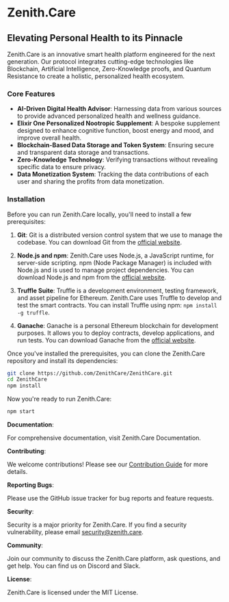 # Zenith.Care

## Elevating Personal Health to its Pinnacle

Zenith.Care is an innovative smart health platform engineered for the next generation. Our protocol integrates cutting-edge technologies like Blockchain, Artificial Intelligence, Zero-Knowledge proofs, and Quantum Resistance to create a holistic, personalized health ecosystem.

### Core Features

- **AI-Driven Digital Health Advisor**: Harnessing data from various sources to provide advanced personalized health and wellness guidance.
- **Elixir One Personalized Nootropic Supplement**: A bespoke supplement designed to enhance cognitive function, boost energy and mood, and improve overall health.
- **Blockchain-Based Data Storage and Token System**: Ensuring secure and transparent data storage and transactions.
- **Zero-Knowledge Technology**: Verifying transactions without revealing specific data to ensure privacy.
- **Data Monetization System**: Tracking the data contributions of each user and sharing the profits from data monetization.

### Installation

Before you can run Zenith.Care locally, you'll need to install a few prerequisites:

1. **Git**: Git is a distributed version control system that we use to manage the codebase. You can download Git from the [official website](https://git-scm.com/).

2. **Node.js and npm**: Zenith.Care uses Node.js, a JavaScript runtime, for server-side scripting. npm (Node Package Manager) is included with Node.js and is used to manage project dependencies. You can download Node.js and npm from the [official website](https://nodejs.org/).

3. **Truffle Suite**: Truffle is a development environment, testing framework, and asset pipeline for Ethereum. Zenith.Care uses Truffle to develop and test the smart contracts. You can install Truffle using npm: `npm install -g truffle`.

4. **Ganache**: Ganache is a personal Ethereum blockchain for development purposes. It allows you to deploy contracts, develop applications, and run tests. You can download Ganache from the [official website](https://www.trufflesuite.com/ganache).

Once you've installed the prerequisites, you can clone the Zenith.Care repository and install its dependencies:

```bash
git clone https://github.com/ZenithCare/ZenithCare.git
cd ZenithCare
npm install
```

Now you're ready to run Zenith.Care:

```bash
npm start
```

**Documentation**:

For comprehensive documentation, visit Zenith.Care Documentation.

**Contributing**:

We welcome contributions! Please see our [Contribution Guide](https://github.com/ZenithCare/ZenithCare/blob/main/CONTRIBUTION.md) for more details.

**Reporting Bugs**:

Please use the GitHub issue tracker for bug reports and feature requests.

**Security**:

Security is a major priority for Zenith.Care. If you find a security vulnerability, please email security@zenith.care.

**Community**:

Join our community to discuss the Zenith.Care platform, ask questions, and get help. You can find us on Discord and Slack.

**License**:

Zenith.Care is licensed under the MIT License.
